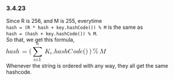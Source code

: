 ### 3.4.23
Since R is 256, and M is 255, everytime<br>
`hash = (R * hash + key.hashCode()) % M` is the same as <br>
`hash = (hash + key.hashCode()) % M`.<br>
So that, we get this formula,<br>
![](https://raw.githubusercontent.com/baozzz1/Algorithms-Learning/master/3-Searching/Exercise4_HashTables/resources/picture1%20for%20Exercise23.png)<br>
Whenever the string is ordered with any way, they all get the same hashcode.
